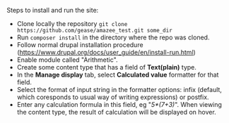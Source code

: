 Steps to install and run the site:

* Clone locally the repository ``git clone https://github.com/gease/amazee_test.git some_dir``
* Run ``composer install`` in the directory where the repo was cloned.
* Follow normal drupal installation procedure (https://www.drupal.org/docs/user_guide/en/install-run.html)
* Enable module called "Arithmetic".
* Create some content type that has a field of **Text(plain)** type.
* In the **Manage display** tab, select **Calculated value** formatter for that field.
* Select the format of input string in the formatter options: infix (default, which coresponds to usual way of writing expressions) or postfix.
* Enter any calculation formula in this field, eg "_5*(7+3)_". When viewing the content type, the result of calculation will be displayed on hover.


